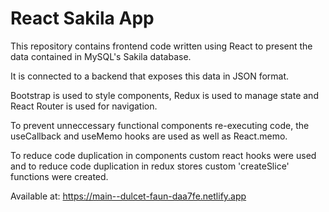 # React Sakila App

This repository contains frontend code written using React to present the data contained in MySQL's Sakila database.

It is connected to a backend that exposes this data in JSON format.

Bootstrap is used to style components, Redux is used to manage state and React Router is used for navigation.

To prevent unneccessary functional components re-executing code, the useCallback and useMemo hooks are used as well as React.memo.

To reduce code duplication in components custom react hooks were used and to reduce code duplication in redux stores custom 'createSlice' functions were created.

Available at: https://main--dulcet-faun-daa7fe.netlify.app
